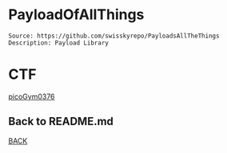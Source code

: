 # PayloadOfAllThings

```
Source: https://github.com/swisskyrepo/PayloadsAllTheThings
Description: Payload Library
```

# CTF
[picoGym0376](../picoCTF/picoGym0376.md)

## Back to README.md
[BACK](../README.md)